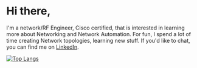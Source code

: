 

# Hi there,
I'm a network/RF Engineer, Cisco certified, that is interested in learning more about Networking and Network Automation.
For fun, I spend a lot of time creating Network topologies, learning new stuff.
If you'd like to chat, you can find me on [LinkedIn](https://www.linkedin.com/in/anthony-ngure-munia750078).

[![Top Langs](https://github-readme-stats.vercel.app/api/top-langs/?username=NGMunia&layout=compact&theme=react)](https://github.com/NGMunia) 

